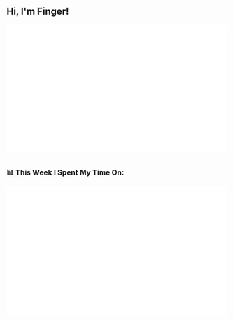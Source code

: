 <h2> Hi, I'm Finger!</h2>

<img align="right" src="https://raw.githubusercontent.com/spianmo/github-stats/master/generated/overview.svg#gh-light-mode-only">

<!-- <img align="right" height="160em" src="https://github-readme-stats-eight-theta.vercel.app/api/top-langs/?username=spianmo&layout=compact&langs_count=8&theme=algolia"/>	 -->
	
```go
package main

type Me struct {
	Name   string
	Job    string
	Code   string
	Skills string
}

func main() {
	me := &Me{
		Name:   "Finger",
		Job:    "Client-side Engineer",
		Code:   "Java, Kotlin, C#, Rust and C++ and Others",
		Skills: "Android, Security, Cross-platform client, NLP, CV, ASR ^o^",
	}
	_ = me
}
```


<h3>📊 This Week I Spent My Time On:</h3>
<img align='right' src="https://raw.githubusercontent.com/spianmo/github-stats/master/generated/languages.svg#gh-light-mode-only">

<!--START_SECTION:waka-->

```txt
Python             13 hrs 18 mins  ██████████████▓░░░░░░░░░░   58.56 %
Vue.js             2 hrs 4 mins    ██▒░░░░░░░░░░░░░░░░░░░░░░   09.15 %
Kotlin             1 hr 36 mins    █▓░░░░░░░░░░░░░░░░░░░░░░░   07.05 %
Markdown           1 hr 24 mins    █▓░░░░░░░░░░░░░░░░░░░░░░░   06.22 %
TypeScript         1 hr 23 mins    █▓░░░░░░░░░░░░░░░░░░░░░░░   06.11 %
```

<!--END_SECTION:waka-->
